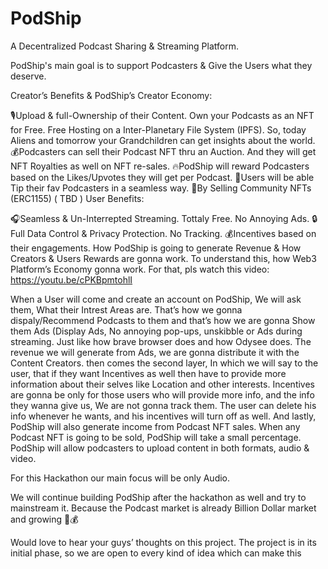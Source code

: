# PodShip

A Decentralized Podcast Sharing & Streaming Platform.

PodShip's main goal is to support Podcasters & Give the Users what they deserve.

Creator’s Benefits & PodShip’s Creator Economy:

🎙️Upload & full-Ownership of their Content. Own your Podcasts as an NFT for Free. Free Hosting on a Inter-Planetary File System (IPFS). So, today Aliens and tomorrow your Grandchildren can get insights about the world.
💰Podcasters can sell their Podcast NFT thru an Auction. And they will get NFT Royalties as well on NFT re-sales.
🔥PodShip will reward Podcasters based on the Likes/Upvotes they will get per Podcast.
💸Users will be able Tip their fav Podcasters in a seamless way.
💎By Selling Community NFTs (ERC1155) ( TBD )
User Benefits:

🎧Seamless & Un-Interrepted Streaming. Tottaly Free. No Annoying Ads.
🔒Full Data Control & Privacy Protection. No Tracking.
💰Incentives based on their engagements.
How PodShip is going to generate Revenue & How Creators & Users Rewards are gonna work.
To understand this, how Web3 Platform’s Economy gonna work. For that, pls watch this video: https://youtu.be/cPKBpmtohlI

When a User will come and create an account on PodShip, We will ask them, What their Intrest Areas are. That’s how we gonna dispaly/Recommend Podcasts to them and that’s how we are gonna Show them Ads (Display Ads, No annoying pop-ups, unskibble or Ads during streaming. Just like how brave browser does and how Odysee does. The revenue we will generate from Ads, we are gonna distribute it with the Content Creators.
then comes the second layer, In which we will say to the user, that if they want Incentives as well then have to provide more information about their selves like Location and other interests. Incentives are gonna be only for those users who will provide more info, and the info they wanna give us, We are not gonna track them. The user can delete his info whenever he wants, and his incentives will turn off as well.
And lastly, PodShip will also generate income from Podcast NFT sales. When any Podcast NFT is going to be sold, PodShip will take a small percentage.
PodShip will allow podcasters to upload content in both formats, audio & video.

For this Hackathon our main focus will be only Audio.

We will continue building PodShip after the hackathon as well and try to mainstream it. Because the Podcast market is already Billion Dollar market and growing 🚀💰


Would love to hear your guys’ thoughts on this project. The project is in its initial phase, so we are open to every kind of idea which can make this
